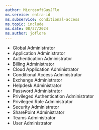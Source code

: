 ```yaml
---
author: MicrosoftGuyJFlo
ms.service: entra-id
ms.subservice: conditional-access
ms.topic: include
ms.date: 08/27/2024
ms.author: joflore
---
```


- Global Administrator
- Application Administrator
- Authentication Administrator
- Billing Administrator
- Cloud Application Administrator
- Conditional Access Administrator
- Exchange Administrator
- Helpdesk Administrator
- Password Administrator
- Privileged Authentication Administrator
- Privileged Role Administrator
- Security Administrator
- SharePoint Administrator
- Teams Administrator
- User Administrator
